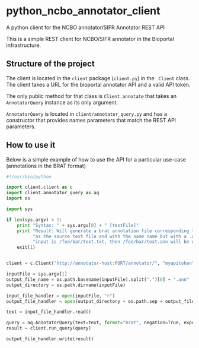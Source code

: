 # python_ncbo_annotator_client
A python client for the NCBO annotator/SIFR Annotator REST API

This is a simple REST client for NCBO/SIFR annotator in the Bioportal infrastructure. 

## Structure of the project

The client is located in the `client` package (`client.py`) in the ` Client` class. The client takes a URL for the bioportal annotator API and a valid API token.

The only public method for that class is `Client.annotate`  that takes an `AnnotatorQuery` instance as its only argument. 

`AnnotatorQuery` is located in `client/annotator_query.py` and  has a constructor that provides names parameters that match the REST API parameters. 

## How to use it

Below is a simple example of how to use the API for a particular use-case (annotations in the BRAT format)

```python
#!/usr/bin/python

import client.client as c
import client.annotator_query as aq
import os

import sys

if len(sys.argv) < 2:
    print "Syntax: " + sys.argv[0] + " [textFile]"
    print "Result: Will generate a brat annotation file corresponding to the text. The file will be in the same directory \n" \
          "as the source text file and with the same name but with a .ann extension. For example if the \n" \
          "input is /foo/bar/text.txt, then /foo/bar/text.ann will be created and will contain the annotations.\n"
    exit(1)


client = c.Client("http://annotator-host:PORT/annotator/", "myapitoken")

inputFile = sys.argv[1]
output_file_name = os.path.basename(inputFile).split(".")[0] + ".ann"
output_directory = os.path.dirname(inputFile)

input_file_handler = open(inputFile, "r")
output_file_handler = open(output_directory + os.path.sep + output_file_name, "w")

text = input_file_handler.read()

query = aq.AnnotatorQuery(text=text, format="brat", negation=True, experiencer=True, temporality=True, semantic_groups=["DISO"])
result = client.run_query(query)

output_file_handler.write(result)

```

